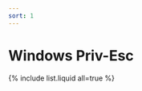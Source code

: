 ```yaml
---
sort: 1
---
```


# Windows Priv-Esc
{% include list.liquid all=true %}



<!-- https://medium.com/@rezaduty/web-penetration-testing-roadmap-4e7bb9edf23b -->
